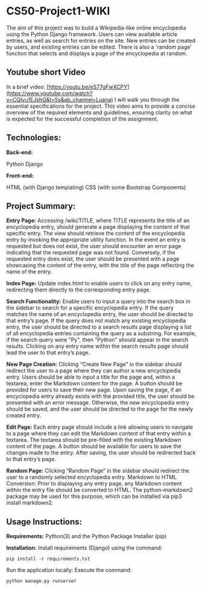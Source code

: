 # CS50-Project1-WIKI


The aim of this project was to build a Wikipedia-like online encyclopedia using the Python Django framework. Users can view available article entries, as well as search for entries on the site. New entries can be created by users, and existing entries can be edited. There is also a 'random page' function that selects and displays a page of the encyclopedia at random.


## Youtube short Video
In a brief video: [https://youtu.be/eS77gFwXCPY](https://www.youtube.com/watch?v=CQIvu1EJshQ&t=5s&ab_channel=Luana)
I will walk you through the essential specifications for the project. This video aims to provide a concise overview of the required elements and guidelines, ensuring clarity on what is expected for the successful completion of the assignment.

## Technologies:
**Back-end:**

Python
Django

**Front-end:**

HTML (with Django templating)
CSS (with some Bootstrap Components)

## Project Summary:
**Entry Page:** Accessing /wiki/TITLE, where TITLE represents the title of an encyclopedia entry, should generate a page displaying the content of that specific entry.
The view should retrieve the content of the encyclopedia entry by invoking the appropriate utility function.
In the event an entry is requested but does not exist, the user should encounter an error page indicating that the requested page was not found.
Conversely, if the requested entry does exist, the user should be presented with a page showcasing the content of the entry, with the title of the page reflecting the name of the entry.

**Index Page:** Update index.html to enable users to click on any entry name, redirecting them directly to the corresponding entry page.

**Search Functionality:** Enable users to input a query into the search box in the sidebar to search for a specific encyclopedia entry.
If the query matches the name of an encyclopedia entry, the user should be directed to that entry’s page.
If the query does not match any existing encyclopedia entry, the user should be directed to a search results page displaying a list of all encyclopedia entries containing the query as a substring. For example, if the search query were "Py", then "Python" should appear in the search results.
Clicking on any entry name within the search results page should lead the user to that entry’s page.

**New Page Creation:** Clicking “Create New Page” in the sidebar should redirect the user to a page where they can author a new encyclopedia entry.
Users should be able to input a title for the page and, within a textarea, enter the Markdown content for the page.
A button should be provided for users to save their new page.
Upon saving the page, if an encyclopedia entry already exists with the provided title, the user should be presented with an error message.
Otherwise, the new encyclopedia entry should be saved, and the user should be directed to the page for the newly created entry.

**Edit Page:** Each entry page should include a link allowing users to navigate to a page where they can edit the Markdown content of that entry within a textarea.
The textarea should be pre-filled with the existing Markdown content of the page.
A button should be available for users to save the changes made to the entry.
After saving, the user should be redirected back to that entry’s page.

**Random Page:** Clicking “Random Page” in the sidebar should redirect the user to a randomly selected encyclopedia entry.
Markdown to HTML Conversion: Prior to displaying any entry page, any Markdown content within the entry file should be converted to HTML. The python-markdown2 package may be used for this purpose, which can be installed via pip3 install markdown2.


## Usage Instructions:
**Requirements:** Python(3) and the Python Package Installer (pip)

**Installation:** Install requirements (Django) using the command: 
```
pip install -r requirements.txt
```
Run the application locally: Execute the command: 
```
python manage.py runserver
```
